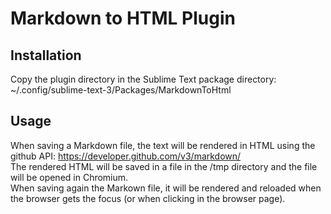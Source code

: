 # Markdown to HTML Plugin

## Installation

Copy the plugin directory in the Sublime Text package directory:
~/.config/sublime-text-3/Packages/MarkdownToHtml

## Usage

When saving a Markdown file, the text will be rendered in HTML using the github API: https://developer.github.com/v3/markdown/  
The rendered HTML will be saved in a file in the /tmp directory and the file will be opened in Chromium.  
When saving again the Markown file, it will be rendered and reloaded when the browser gets the focus (or when clicking in the browser page).
